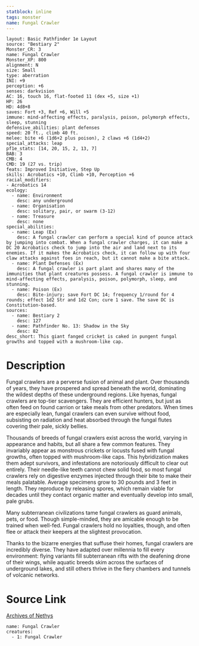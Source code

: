 ```yaml
---
statblock: inline
tags: monster
name: Fungal Crawler
---
```

```statblock
layout: Basic Pathfinder 1e Layout
source: "Bestiary 2"
Monster_CR: 3
name: Fungal Crawler
Monster_XP: 800
alignment: N
size: Small
type: aberration
INI: +9
perception: +6
senses: darkvision
AC: 16, touch 16, flat-footed 11 (dex +5, size +1)
HP: 26
HD: 4d8+8
saves: Fort +3, Ref +6, Will +5
immune: mind-affecting effects, paralysis, poison, polymorph effects, sleep, stunning
defensive_abilities: plant defenses
speed: 20 ft., climb 40 ft.
melee: bite +6 (1d6+2 plus poison), 2 claws +6 (1d4+2)
special_attacks: leap
pf1e_stats: [14, 20, 15, 2, 13, 7]
BAB: 3
CMB: 4
CMD: 19 (27 vs. trip)
feats: Improved Initiative, Step Up
skills: Acrobatics +10, Climb +10, Perception +6
racial_modifiers:
- Acrobatics 14
ecology:
  - name: Environment
    desc: any underground
  - name: Organisation
    desc: solitary, pair, or swarm (3-12)
  - name: Treasure
    desc: none
special_abilities:
  - name: Leap (Ex)
    desc: A fungal crawler can perform a special kind of pounce attack by jumping into combat. When a fungal crawler charges, it can make a DC 20 Acrobatics check to jump into the air and land next to its enemies. If it makes the Acrobatics check, it can follow up with four claw attacks against foes in reach, but it cannot make a bite attack.
  - name: Plant Defenses (Ex)
    desc: A fungal crawler is part plant and shares many of the immunities that plant creatures possess. A fungal crawler is immune to mind-affecting effects, paralysis, poison, polymorph, sleep, and stunning.
  - name: Poison (Ex)
    desc: Bite-injury; save Fort DC 14; frequency 1/round for 4 rounds; effect 1d2 Str and 1d2 Con; cure 1 save. The save DC is Constitution-based.
sources:
  - name: Bestiary 2
    desc: 127
  - name: Pathfinder No. 13: Shadow in the Sky
    desc: 82
desc_short: This giant fanged cricket is caked in pungent fungal growths and topped with a mushroom-like cap.
```
# Description
Fungal crawlers are a perverse fusion of animal and plant. Over thousands of years, they have prospered and spread beneath the world, dominating the wildest depths of these underground regions. Like hyenas, fungal crawlers are top-tier scavengers. They are efficient hunters, but just as often feed on found carrion or take meals from other predators. When times are especially lean, fungal crawlers can even survive without food, subsisting on radiation and heat absorbed through the fungal flutes covering their pale, sickly bellies.

Thousands of breeds of fungal crawlers exist across the world, varying in appearance and habits, but all share a few common features. They invariably appear as monstrous crickets or locusts fused with fungal growths, often topped with mushroom-like caps. This hybridization makes them adept survivors, and infestations are notoriously difficult to clear out entirely. Their needle-like teeth cannot chew solid food, so most fungal crawlers rely on digestive enzymes injected through their bite to make their meals palatable. Average specimens grow to 30 pounds and 3 feet in length. They reproduce by releasing spores, which remain viable for decades until they contact organic matter and eventually develop into small, pale grubs.

Many subterranean civilizations tame fungal crawlers as guard animals, pets, or food. Though simple-minded, they are amicable enough to be trained when well-fed. Fungal crawlers hold no loyalties, though, and often flee or attack their keepers at the slightest provocation.

Thanks to the bizarre energies that suffuse their homes, fungal crawlers are incredibly diverse. They have adapted over millennia to fill every environment: flying variants fill subterranean rifts with the deafening drone of their wings, while aquatic breeds skim across the surfaces of underground lakes, and still others thrive in the fiery chambers and tunnels of volcanic networks.
# Source Link
[Archives of Nethys](https://aonprd.com/MonsterDisplay.aspx?ItemName=Fungal%20Crawler)
```encounter-table
name: Fungal Crawler
creatures:
  - 1: Fungal Crawler
```
